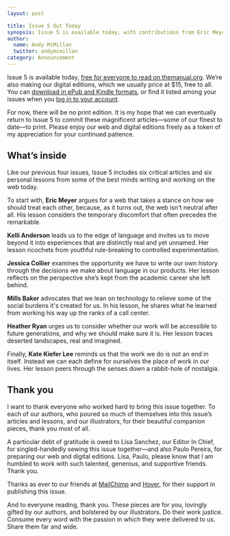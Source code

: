 ```yaml
---
layout: post

title: Issue 5 Out Today
synopsis: Issue 5 is available today, with contributions from Eric Meyer, Kelli Anderson, Jessica Collier, Mills Baker, Heather Ryan, and Kate Kiefer Lee.
author:
  name: Andy McMillan
  twitter: andymcmillan
category: Announcement
---
```


Issue 5 is available today, [free for everyone to read on themanual.org](https://themanual.org/read/issues/5). We’re also making our digital editions, which we usually price at $15, free to all. You can [download in ePub and Kindle formats](https://www.dropbox.com/sh/e6o6vojpjxpfhis/AABiCQvIZAiHzDG3-ppJsw9Va?dl=0), or find it listed among your issues when you [log in to your account](https://themanual.org/login).

For now, there will be no print edition. It is my hope that we can eventually return to Issue 5 to commit these magnificent articles—some of our finest to date—to print. Please enjoy our web and digital editions freely as a token of my appreciation for your continued patience.

## What’s inside

Like our previous four issues, Issue 5 includes six critical articles and six personal lessons from some of the best minds writing and working on the web today.

To start with, **Eric Meyer** argues for a web that takes a stance on how we should treat each other, because, as it turns out, the web isn't neutral after all. His lesson considers the temporary discomfort that often precedes the remarkable.

**Kelli Anderson** leads us to the edge of language and invites us to move beyond it into experiences that are distinctly real and yet unnamed. Her lesson ricochets from youthful rule-breaking to controlled experimentation.

**Jessica Collier** examines the opportunity we have to write our own history through the decisions we make about language in our products. Her lesson reflects on the perspective she’s kept from the academic career she left behind.

**Mills Baker** advocates that we lean on technology to relieve some of the social burdens it's created for us. In his lesson, he shares what he learned from working his way up the ranks of a call center.

**Heather Ryan** urges us to consider whether our work will be accessible to future generations, and why we should make sure it is. Her lesson traces deserted landscapes, real and imagined.

Finally, **Kate Kiefer Lee** reminds us that the work we do is not an end in itself. Instead we can each define for ourselves the place of work in our lives. Her lesson peers through the senses down a rabbit-hole of nostalgia.

## Thank you

I want to thank everyone who worked hard to bring this issue together. To each of our authors, who poured so much of themselves into this issue’s articles and lessons, and our illustrators, for their beautiful companion pieces, thank you most of all.

A particular debt of gratitude is owed to Lisa Sanchez, our Editor In Chief, for singled-handedly sewing this issue together—and also Paulo Pereira, for preparing our web and digital editions. Lisa, Paulo, please know that I am humbled to work with such talented, generous, and supportive friends. Thank you.

Thanks as ever to our friends at [MailChimp](http://mailchimp.com) and [Hover](http://hover.com), for their support in publishing this issue.

And to everyone reading, thank you. These pieces are for you, lovingly gifted by our authors, and bolstered by our illustrators. Do their work justice. Consume every word with the passion in which they were delivered to us. Share them far and wide.
